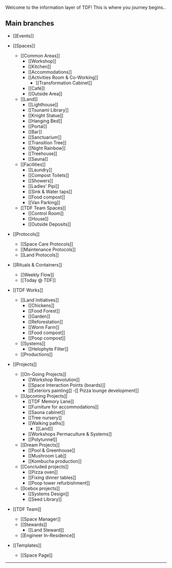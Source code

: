 
Welcome to the information layer of TDF! This is where you journey begins..

## Main branches

- [[Events]]

- [[Spaces]]
	- [[Common Areas]]
		- [[Workshop]]
		- [[Kitchen]]
		- [[Accommodations]]
		- [[Activities Room & Co-Working]]
			- [[Transformation Cabinet]]
		- [[Café]]
		- [[Outside Area]]
	- [[Land]]
		- [[Lighthouse]]
		- [[Tsunami Library]]
		- [[Knight Statue]]
		- [[Hanging Bed]]
		- [[Portal]]
		- [[Bar]]
		- [[Sanctuarium]]
		- [[Transition Tree]]
		- [[Night Rainbow]]
		- [[Treehouse]]
		- [[Sauna]]
	- [[Facilities]]
		- [[Laundry]]
		- [[Compost Toilets]]
		- [[Showers]]
		- [[Ladies' Pipi]]
		- [[Sink & Water taps]]
		- [[Food compost]]
		- [[Van Parking]]
	- [[TDF Team Spaces]]
		- [[Control Room]]
		- [[House]]
		- [[Outside Deposits]]

- [[Protocols]]
	- [[Space Care Protocols]]
	- [[Maintenance Protocols]]
	- [[Land Protocols]]

- [[Rituals & Containers]]
	- [[Weekly Flow]]
	- [[Today @ TDF]]

- [[TDF Works]]
	- [[Land Initiatives]]
		- [[Chickens]]
		- [[Food Forest]]
		- [[Garden]]
		- [[Reforestation]]
		- [[Worm Farm]]
		- [[Food compost]]
		- [[Poop compost]]
	- [[Systems]]
		- [[Helophyte Filter]]
	- [[Productions]]

- [[Projects]]
	- [[On-Going Projects]]
		- [[Workshop Revolution]]
		- [[Space Interaction Points (boards)]]
		- [[Exteriors painting]]
		-[[ Pizza lounge development]]
	- [[Upcoming Projects]]
		- [[TDF Memory Lane]]
		- [[Furniture for accommodations]]
		- [[Sauna cabinet]]
		- [[Tree nursery]]
		- [[Walking paths]]
			- [[Land]]
		- [[Workshops Permaculture & Systems]]
		- [[Polytunnel]]
	- [[Dream Projects]]
		- [[Pool & Greenhouse]]
		- [[Mushroom Lab]]
		- [[Kombucha production]]
	- [[Concluded projects]]
		- [[Pizza oven]]
		- [[Fixing dinner tables]]
		- [[Poop tower refurbishment]]
	- [[Icebox projects]]
		- [[Systems Design]]
		- [[Seed Library]]

- [[TDF Team]]
	- [[Space Manager]]
	- [[Stewards]]
		- [[Land Steward]]
	- [[Engineer In-Residence]]

- [[Templates]]
	- [[Space Page]]










---
